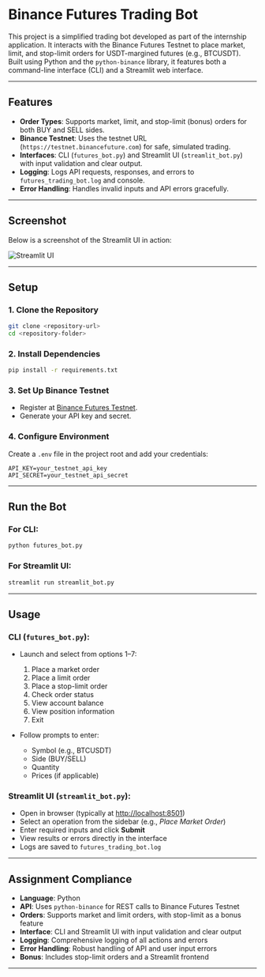 # Binance Futures Trading Bot

This project is a simplified trading bot developed as part of the internship application. It interacts with the Binance Futures Testnet to place market, limit, and stop-limit orders for USDT-margined futures (e.g., BTCUSDT). Built using Python and the `python-binance` library, it features both a command-line interface (CLI) and a Streamlit web interface.

---

## Features

- **Order Types**: Supports market, limit, and stop-limit (bonus) orders for both BUY and SELL sides.  
- **Binance Testnet**: Uses the testnet URL (`https://testnet.binancefuture.com`) for safe, simulated trading.  
- **Interfaces**: CLI (`futures_bot.py`) and Streamlit UI (`streamlit_bot.py`) with input validation and clear output.  
- **Logging**: Logs API requests, responses, and errors to `futures_trading_bot.log` and console.  
- **Error Handling**: Handles invalid inputs and API errors gracefully.

---

## Screenshot

Below is a screenshot of the Streamlit UI in action:

![Streamlit UI](bot_ui.png)

---

## Setup

### 1. Clone the Repository

```bash
git clone <repository-url>
cd <repository-folder>
```

### 2. Install Dependencies

```bash
pip install -r requirements.txt
```

### 3. Set Up Binance Testnet

- Register at [Binance Futures Testnet](https://testnet.binancefuture.com).
- Generate your API key and secret.

### 4. Configure Environment

Create a `.env` file in the project root and add your credentials:

```env
API_KEY=your_testnet_api_key  
API_SECRET=your_testnet_api_secret
```

---

## Run the Bot

### For CLI:

```bash
python futures_bot.py
```

### For Streamlit UI:

```bash
streamlit run streamlit_bot.py
```

---

## Usage

### CLI (`futures_bot.py`):

- Launch and select from options 1–7:
  1. Place a market order  
  2. Place a limit order  
  3. Place a stop-limit order  
  4. Check order status  
  5. View account balance  
  6. View position information  
  7. Exit  

- Follow prompts to enter:
  - Symbol (e.g., BTCUSDT)  
  - Side (BUY/SELL)  
  - Quantity  
  - Prices (if applicable)

### Streamlit UI (`streamlit_bot.py`):

- Open in browser (typically at [http://localhost:8501](http://localhost:8501))  
- Select an operation from the sidebar (e.g., *Place Market Order*)  
- Enter required inputs and click **Submit**  
- View results or errors directly in the interface  
- Logs are saved to `futures_trading_bot.log`

---

## Assignment Compliance

- **Language**: Python  
- **API**: Uses `python-binance` for REST calls to Binance Futures Testnet  
- **Orders**: Supports market and limit orders, with stop-limit as a bonus feature  
- **Interface**: CLI and Streamlit UI with input validation and clear output  
- **Logging**: Comprehensive logging of all actions and errors  
- **Error Handling**: Robust handling of API and user input errors  
- **Bonus**: Includes stop-limit orders and a Streamlit frontend  

---
